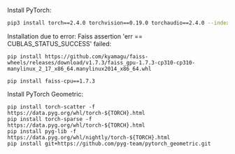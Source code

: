 
Install PyTorch:
```bash
pip3 install torch==2.4.0 torchvision==0.19.0 torchaudio==2.4.0 --index-url https://download.pytorch.org/whl/cu121
```

Installation due to error: Faiss assertion 'err == CUBLAS_STATUS_SUCCESS' failed:
```
pip install https://github.com/kyamagu/faiss-wheels/releases/download/v1.7.3/faiss_gpu-1.7.3-cp310-cp310-manylinux_2_17_x86_64.manylinux2014_x86_64.whl

pip install faiss-cpu==1.7.3
```


Install PyTorch Geometric:
```
pip install torch-scatter -f https://data.pyg.org/whl/torch-${TORCH}.html
pip install torch-sparse -f https://data.pyg.org/whl/torch-${TORCH}.html
pip install pyg-lib -f https://data.pyg.org/whl/nightly/torch-${TORCH}.html
pip install git+https://github.com/pyg-team/pytorch_geometric.git
```